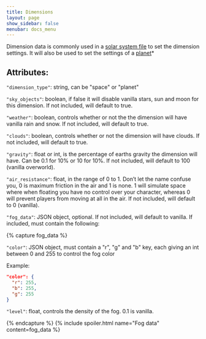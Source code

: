 ```yaml
---
title: Dimensions
layout: page
show_sidebar: false
menubar: docs_menu
---
```


Dimension data is commonly used in a [solar system file](/addonsupport/solarsystems/) to set the dimension settings. It will also be used to set the settings of a [planet](/addonsupport/planets)*

## Attributes:

`"dimension_type"`: string, can be "space" or "planet"

`"sky_objects"`: boolean, if false it will disable vanilla stars, sun and moon for this dimension. If not included, will default to true.

`"weather"`: boolean, controls whether or not the the dimension will have vanilla rain and snow. If not included, will default to true.

`"clouds"`: boolean, controls whether or not the dimension will have clouds. If not included, will default to true.

`"gravity"`: float or int, is the percentage of earths gravity the dimension will have. Can be 0.1 for 10% or 10 for 10%. If not included, will default to 100 (vanilla overworld).

`"air_resistance"`: float, in the range of 0 to 1. Don’t let the name confuse you, 0 is maximum friction in the air and 1 is none. 1 will simulate space where when floating you have no control over your character, whereas 0 will prevent players from moving at all in the air. If not included, will default to 0 (vanilla).

`"fog_data"`: JSON object, optional. If not included, will default to vanilla. If included, must contain the following:

{% capture fog_data %}

`"color"`: JSON object, must contain a "r", "g" and "b" key, each giving an int between 0 and 255 to control the fog color

Example:
```json
"color": {
  "r": 255,
  "b": 255,
  "g": 255
}
```

`"level"`: float, controls the density of the fog. 0.1 is vanilla.

{% endcapture %} {% include spoiler.html name="Fog data" content=fog_data %}

